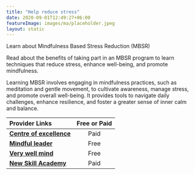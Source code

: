 ```yaml
---
title: "Help reduce stress"
date: 2020-09-01T12:49:27+06:00
featureImage: images/ma/placeholder.jpeg
layout: static
---
```


Learn about Mindfulness Based Stress Reduction (MBSR)

Read about the benefits of taking part in an MBSR program to learn techniques that reduce stress, enhance well-being, and promote mindfulness.

Learning MBSR involves engaging in mindfulness practices, such as meditation and gentle movement, to cultivate awareness, manage stress, and promote overall well-being. It provides tools to navigate daily challenges, enhance resilience, and foster a greater sense of inner calm and balance.

| Provider Links      | Free or Paid  |  
| :-----------          | :--------------:      |  
| [**Centre of excellence**](https://www.centreofexcellence.com/shop/mindfulness-based-stress-reduction-mbsr-diploma-course/) | Paid | 
| [**Mindful leader**](https://www.mindfulleader.org/what-is-mbsr) | Free  | 
| [**Very well mind**](https://www.verywellmind.com/benefits-of-mindfulness-based-stress-reduction-88861) | Free  | 
| [**New Skill Academy**](https://newskillsacademy.co.uk/) | Paid | 
  

<br/><br/>






